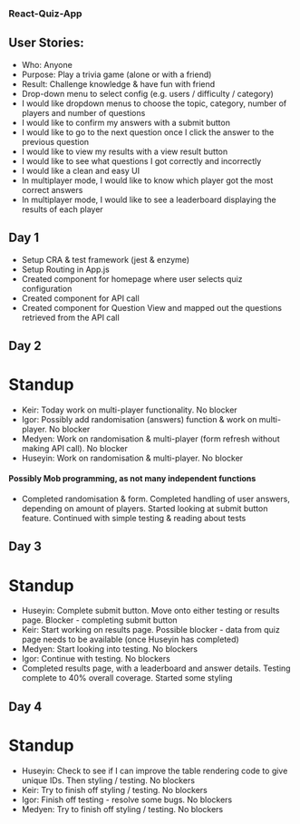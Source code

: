 ### React-Quiz-App
## User Stories:
* Who: Anyone
* Purpose: Play a trivia game (alone or with a friend)
* Result: Challenge knowledge & have fun with friend
* Drop-down menu to select config (e.g. users / difficulty / category)
* I would like dropdown menus to choose the topic, category, number of players and number of questions
* I would like to confirm my answers with a submit button
* I would like to go to the next question once I click the answer to the previous question
* I would like to view my results with a view result button 
* I would like to see what questions I got correctly and incorrectly 
* I would like a clean and easy UI
* In multiplayer mode, I would like to know which player got the most correct answers
* In multiplayer mode, I would like to see a leaderboard displaying the results of each player
## Day 1
* Setup CRA & test framework (jest & enzyme)
* Setup Routing in App.js
* Created component for homepage where user selects quiz configuration
* Created component for API call
* Created component for Question View and mapped out the questions retrieved from the API call
## Day 2
# Standup
* Keir: Today work on multi-player functionality. No blocker
* Igor: Possibly add randomisation (answers) function & work on multi-player. No blocker
* Medyen: Work on randomisation & multi-player (form refresh without making API call). No blocker
* Huseyin: Work on randomisation & multi-player. No blocker
#### Possibly Mob programming, as not many independent functions
* Completed randomisation & form. Completed handling of user answers, depending on amount of players. Started looking at submit button feature. Continued with simple testing & reading about tests
## Day 3
# Standup
* Huseyin: Complete submit button. Move onto either testing or results page. Blocker - completing submit button
* Keir: Start working on results page. Possible blocker - data from quiz page needs to be available (once Huseyin has completed)
* Medyen: Start looking into testing. No blockers
* Igor: Continue with testing. No blockers
* Completed results page, with a leaderboard and answer details. Testing complete to 40% overall coverage. Started some styling
## Day 4
# Standup
* Huseyin: Check to see if I can improve the table rendering code to give unique IDs. Then styling / testing. No blockers
* Keir: Try to finish off styling / testing. No blockers
* Igor: Finish off testing - resolve some bugs. No blockers
* Medyen: Try to finish off styling / testing. No blockers
